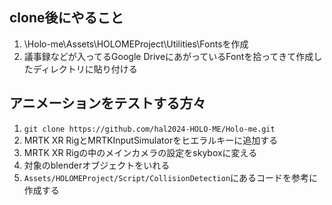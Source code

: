 ## clone後にやること
1. \Holo-me\Assets\HOLOMEProject\Utilities\Fontsを作成
1. 議事録などが入ってるGoogle DriveにあがっているFontを拾ってきて作成したディレクトリに貼り付ける

## アニメーションをテストする方々
1. `git clone https://github.com/hal2024-HOLO-ME/Holo-me.git`
1. MRTK XR RigとMRTKInputSimulatorをヒエラルキーに追加する
1. MRTK XR Rigの中のメインカメラの設定をskyboxに変える
1. 対象のblenderオブジェクトをいれる
1. `Assets/HOLOMEProject/Script/CollisionDetection`にあるコードを参考に作成する